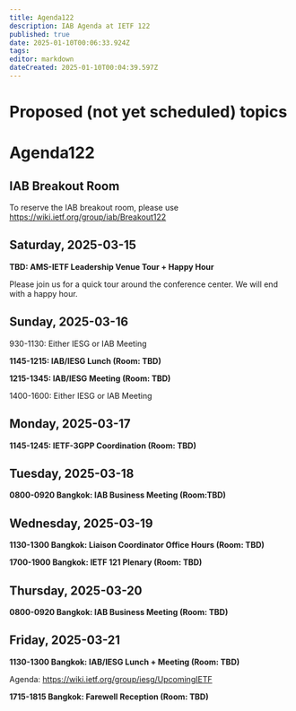 ```yaml
---
title: Agenda122
description: IAB Agenda at IETF 122
published: true
date: 2025-01-10T00:06:33.924Z
tags: 
editor: markdown
dateCreated: 2025-01-10T00:04:39.597Z
---
```


# Proposed (not yet scheduled) topics


# Agenda122

## IAB Breakout Room

To reserve the IAB breakout room, please use https://wiki.ietf.org/group/iab/Breakout122

## Saturday, 2025-03-15

**TBD: AMS-IETF Leadership Venue Tour + Happy Hour**

Please join us for a quick tour around the conference center. We will end with a happy hour. 


## Sunday, 2025-03-16

930-1130: Either IESG or IAB Meeting

**1145-1215: IAB/IESG Lunch (Room: TBD)**

**1215-1345: IAB/IESG Meeting (Room: TBD)** 

1400-1600: Either IESG or IAB Meeting


## Monday, 2025-03-17

**1145-1245: IETF-3GPP Coordination (Room: TBD)**


## Tuesday, 2025-03-18

**0800-0920 Bangkok: IAB Business Meeting (Room:TBD)**


## Wednesday, 2025-03-19

**1130-1300 Bangkok: Liaison Coordinator Office Hours (Room: TBD)**

**1700-1900 Bangkok: IETF 121 Plenary (Room: TBD)**

## Thursday, 2025-03-20

**0800-0920 Bangkok: IAB Business Meeting (Room: TBD)**


## Friday, 2025-03-21

**1130-1300 Bangkok: IAB/IESG Lunch + Meeting (Room: TBD)** 

Agenda: https://wiki.ietf.org/group/iesg/UpcomingIETF


**1715-1815 Bangkok: Farewell Reception (Room: TBD)**



